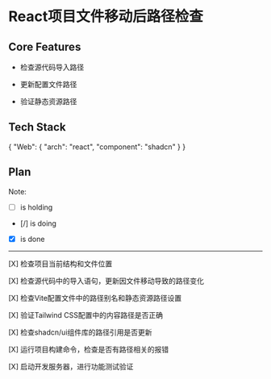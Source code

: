 # React项目文件移动后路径检查

## Core Features

- 检查源代码导入路径

- 更新配置文件路径

- 验证静态资源路径

## Tech Stack

{
  "Web": {
    "arch": "react",
    "component": "shadcn"
  }
}

## Plan

Note: 

- [ ] is holding
- [/] is doing
- [X] is done

---

[X] 检查项目当前结构和文件位置

[X] 检查源代码中的导入语句，更新因文件移动导致的路径变化

[X] 检查Vite配置文件中的路径别名和静态资源路径设置

[X] 验证Tailwind CSS配置中的内容路径是否正确

[X] 检查shadcn/ui组件库的路径引用是否更新

[X] 运行项目构建命令，检查是否有路径相关的报错

[X] 启动开发服务器，进行功能测试验证

